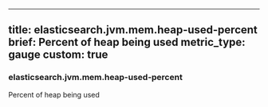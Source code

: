 
---
title: elasticsearch.jvm.mem.heap-used-percent
brief: Percent of heap being used
metric_type: gauge
custom: true
---
### elasticsearch.jvm.mem.heap-used-percent

Percent of heap being used
